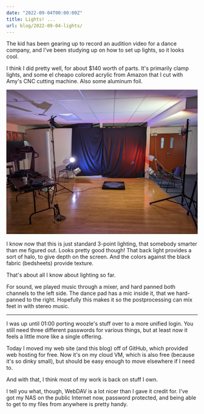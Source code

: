 ```yaml
---
date: "2022-09-04T00:00:00Z"
title: Lights! ...
url: blog/2022-09-04-lights/
---
```


The kid has been gearing up to record an audition video for a dance company,
and I've been studying up on how to set up lights, so it looks cool.

I think I did pretty well,
for about $140 worth of parts.
It's primarily clamp lights,
and some el cheapo colored acrylic from Amazon
that I cut with Amy's CNC cutting machine.
Also some aluminum foil.

![Lights!](lights.jpg)

I know now that this is just standard 3-point lighting,
that somebody smarter than me figured out.
Looks pretty good though!
That back light provides a sort of halo, to give depth on the screen.
And the colors against the black fabric (bedsheets) provide texture.

That's about all I know about lighting so far.

For sound, we played music through a mixer,
and hard panned both channels to the left side.
The dance pad has a mic inside it,
that we hard-panned to the right.
Hopefully this makes it so the postprocessing can mix feet in with stereo music.

---

I was up until 01:00 porting woozle's stuff over to a more unified login.
You still need three different passwords for various things,
but at least now it feels a little more like a single offering.

Today I moved my web site (and this blog) off of GitHub,
which provided web hosting for free.
Now it's on my cloud VM,
which is also free (because it's so dinky small),
but should be easy enough to move elsewhere if I need to.

And with that, I think most of my work is back on stuff I own.

I tell you what, though,
WebDAV is a lot nicer than I gave it credit for.
I've got my NAS on the public Internet now,
password protected,
and being able to get to my files from anywhere is pretty handy.
